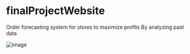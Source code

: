 # finalProjectWebsite
Order forecasting system for stores to maximize profits
By analyzing past data

![image](https://github.com/user-attachments/assets/c81b0485-237c-4a9b-a214-ccaacd14c337)

